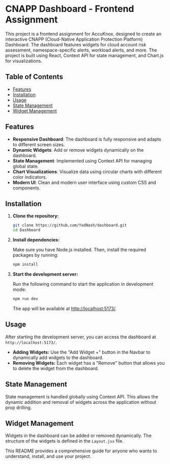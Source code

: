 
# CNAPP Dashboard - Frontend Assignment

This project is a frontend assignment for AccuKnox, designed to create an interactive CNAPP (Cloud-Native Application Protection Platform) Dashboard. The dashboard features widgets for cloud account risk assessment, namespace-specific alerts, workload alerts, and more. The project is built using React, Context API for state management, and Chart.js for visualizations.

## Table of Contents

- [Features](#features)
- [Installation](#installation)
- [Usage](#usage)
- [State Management](#state-management)
- [Widget Management](#widget-management)

## Features

- **Responsive Dashboard**: The dashboard is fully responsive and adapts to different screen sizes.
- **Dynamic Widgets**: Add or remove widgets dynamically on the dashboard.
- **State Management**: Implemented using Context API for managing global state.
- **Chart Visualizations**: Visualize data using circular charts with different color indicators.
- **Modern UI**: Clean and modern user interface using custom CSS and components.

## Installation

1. **Clone the repository:**

   ```bash
   git clone https://github.com/YadNash/dashboard.git
   cd Dashboard
   ```

2. **Install dependencies:**

   Make sure you have Node.js installed. Then, install the required packages by running:

   ```bash
   npm install
   ```

3. **Start the development server:**

   Run the following command to start the application in development mode:

   ```bash
   npm run dev
   ```

   The app will be available at [ http://localhost:5173/]( http://localhost:5173/).

## Usage

After starting the development server, you can access the dashboard at ` http://localhost:5173/`. 

- **Adding Widgets:** Use the "Add Widget +" button in the Navbar to dynamically add widgets to the dashboard.
- **Removing Widgets:** Each widget has a "Remove" button that allows you to delete the widget from the dashboard.

## State Management

State management is handled globally using Context API. This allows the dynamic addition and removal of widgets across the application without prop drilling.

## Widget Management

Widgets in the dashboard can be added or removed dynamically. The structure of the widgets is defined in the `Layout.jsx` file.



This README provides a comprehensive guide for anyone who wants to understand, install, and use your project.
